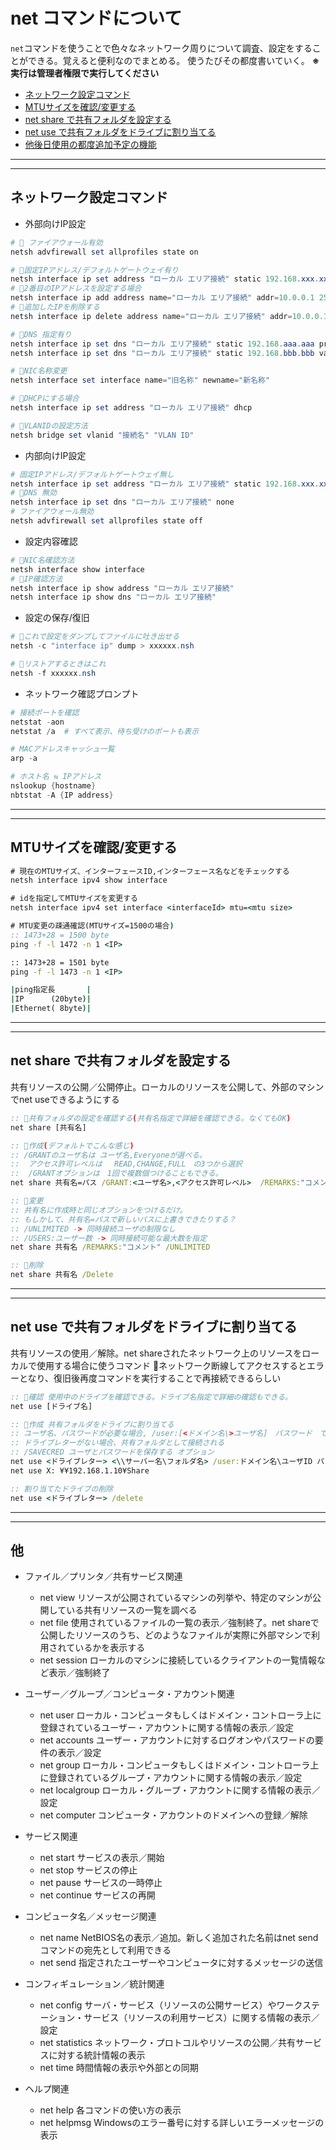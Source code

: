 # net コマンドについて

`net`コマンドを使うことで色々なネットワーク周りについて調査、設定をすることができる。覚えると便利なのでまとめる。
使うたびその都度書いていく。
**※ 実行は管理者権限で実行してください**

- [ネットワーク設定コマンド](#network)
- [MTUサイズを確認/変更する](#mtu)
- [net share で共有フォルダを設定する](#share)
- [net use で共有フォルダをドライブに割り当てる](#use)
- [他後日使用の都度追加予定の機能](#etc)

---
---

## <a name=network>ネットワーク設定コマンド</a>

- 外部向けIP設定

```powershell
# 🌟 ファイアウォール有効
netsh advfirewall set allprofiles state on

# 🌟固定IPアドレス/デフォルトゲートウェイ有り
netsh interface ip set address "ローカル エリア接続" static 192.168.xxx.xxx 255.255.255.0 192.168.yyy.yyy
# 🌟2番目のIPアドレスを設定する場合
netsh interface ip add address name="ローカル エリア接続" addr=10.0.0.1 255.255.255.224
# 🌟追加したIPを削除する
netsh interface ip delete address name="ローカル エリア接続" addr=10.0.0.1 mask=255.255.255.224

# 🌟DNS 指定有り
netsh interface ip set dns "ローカル エリア接続" static 192.168.aaa.aaa primary validate=no
netsh interface ip set dns "ローカル エリア接続" static 192.168.bbb.bbb validate=no

# 🌟NIC名称変更
netsh interface set interface name="旧名称" newname="新名称"

# 🌟DHCPにする場合
netsh interface ip set address "ローカル エリア接続" dhcp

# 🌟VLANIDの設定方法
netsh bridge set vlanid "接続名" "VLAN ID"
```

- 内部向けIP設定

```powershell
# 固定IPアドレス/デフォルトゲートウェイ無し
netsh interface ip set address "ローカル エリア接続" static 192.168.xxx.xxx 255.255.255.0 none
# 🌟DNS 無効
netsh interface ip set dns "ローカル エリア接続" none
# ファイアウォール無効
netsh advfirewall set allprofiles state off
```

- 設定内容確認

```powershell
# 🌟NIC名確認方法
netsh interface show interface
# 🌟IP確認方法
netsh interface ip show address "ローカル エリア接続"
netsh interface ip show dns "ローカル エリア接続"
```

- 設定の保存/復旧

```powershell
# 🌟これで設定をダンプしてファイルに吐き出せる
netsh -c "interface ip" dump > xxxxxx.nsh

# 🌟リストアするときはこれ
netsh -f xxxxxx.nsh
```

- ネットワーク確認プロンプト

```powershell
# 接続ポートを確認
netstat -aon
netstat /a  # すべて表示、待ち受けのポートも表示

# MACアドレスキャッシュ一覧
arp -a

# ホスト名 ⇆ IPアドレス
nslookup {hostname}
nbtstat -A {IP address}
```

---
---

## <a name=mtu>MTUサイズを確認/変更する</a>

```bat
# 現在のMTUサイズ、インターフェースID,インターフェース名などをチェックする
netsh interface ipv4 show interface

# idを指定してMTUサイズを変更する
netsh interface ipv4 set interface <interfaceId> mtu=<mtu size>

# MTU変更の疎通確認(MTUサイズ=1500の場合)
:: 1473+28 = 1500 byte
ping -f -l 1472 -n 1 <IP>

:: 1473+28 = 1501 byte
ping -f -l 1473 -n 1 <IP>

|ping指定長       |
|IP      (20byte)|
|Ethernet( 8byte)|
```

---
---

## <a name=share >net share で共有フォルダを設定する</a>

共有リソースの公開／公開停止。ローカルのリソースを公開して、外部のマシンでnet useできるようにする

```bat
:: 🌟共有フォルダの設定を確認する(共有名指定で詳細を確認できる。なくてもOK)
net share [共有名]

:: 🌟作成(デフォルトでこんな感じ)
:: /GRANTのユーザ名は ユーザ名,Everyoneが選べる。
::  アクセス許可レベルは　 READ,CHANGE,FULL　の3つから選択
::  /GRANTオプションは　1回で複数個つけることもできる。
net share 共有名=パス /GRANT:<ユーザ名>,<アクセス許可レベル>  /REMARKS:"コメント"

:: 🌟変更
:: 共有名に作成時と同じオプションをつけるだけ。
:: もしかして、共有名=パスで新しいパスに上書きできたりする？
:: /UNLIMITED -> 同時接続ユーザの制限なし
:: /USERS:ユーザー数 -> 同時接続可能な最大数を指定
net share 共有名 /REMARKS:"コメント" /UNLIMITED

:: 🌟削除
net share 共有名 /Delete 
```

---
---

## <a name=use>net use で共有フォルダをドライブに割り当てる</a>

共有リソースの使用／解除。net shareされたネットワーク上のリソースをローカルで使用する場合に使うコマンド
🚨ネットワーク断線してアクセスするとエラーとなり、復旧後再度コマンドを実行することで再接続できるらしい

```bat
:: 🌟確認 使用中のドライブを確認できる。ドライブ名指定で詳細の確認もできる。
net use [ドライブ名]

:: 🌟作成 共有フォルダをドライブに割り当てる
:: ユーザ名、パスワードが必要な場合, /user:[<ドメイン名\>ユーザ名]　パスワード　で接続できる。
:: ドライブレターがない場合、共有フォルダとして接続される
:: /SAVECRED ユーザとパスワードを保存する オプション
net use <ドライブレター> <\\サーバー名\フォルダ名> /user:ドメイン名\ユーザID パスワード
net use X: ¥¥192.168.1.10¥Share

:: 割り当てたドライブの削除
net use <ドライブレター> /delete
```

---
---

## <a name=etc>他</a>

- ファイル／プリンタ／共有サービス関連
  - net view リソースが公開されているマシンの列挙や、特定のマシンが公開している共有リソースの一覧を調べる
  - net file 使用されているファイルの一覧の表示／強制終了。net shareで公開したリソースのうち、どのようなファイルが実際に外部マシンで利用されているかを表示する
  - net session ローカルのマシンに接続しているクライアントの一覧情報など表示／強制終了

- ユーザー／グループ／コンピュータ・アカウント関連
  - net user ローカル・コンピュータもしくはドメイン・コントローラ上に登録されているユーザー・アカウントに関する情報の表示／設定
  - net accounts ユーザー・アカウントに対するログオンやパスワードの要件の表示／設定
  - net group ローカル・コンピュータもしくはドメイン・コントローラ上に登録されているグループ・アカウントに関する情報の表示／設定
  - net localgroup ローカル・グループ・アカウントに関する情報の表示／設定
  - net computer コンピュータ・アカウントのドメインへの登録／解除

- サービス関連
  - net start  サービスの表示／開始
  - net stop  サービスの停止
  - net pause  サービスの一時停止
  - net continue  サービスの再開

- コンピュータ名／メッセージ関連
  - net name NetBIOS名の表示／追加。新しく追加された名前はnet sendコマンドの宛先として利用できる
  - net send 指定されたユーザーやコンピュータに対するメッセージの送信

- コンフィギュレーション／統計関連
  - net config  サーバ・サービス（リソースの公開サービス）やワークステーション・サービス（リソースの利用サービス）に関する情報の表示／設定
  - net statistics  ネットワーク・プロトコルやリソースの公開／共有サービスに対する統計情報の表示
  - net time  時間情報の表示や外部との同期

- ヘルプ関連
  - net help  各コマンドの使い方の表示
  - net helpmsg  Windowsのエラー番号に対する詳しいエラーメッセージの表示
